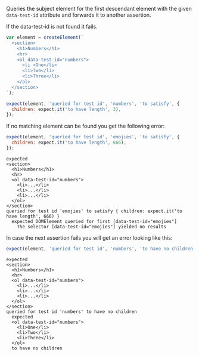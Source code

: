 Queries the subject element for the first descendant element with the given `data-test-id`
attribute and forwards it to another assertion.

If the data-test-id is not found it fails.

```js
var element = createElement(`
  <section>
    <h1>Numbers</h1>
    <hr>
    <ol data-test-id="numbers">
      <li >One</li>
      <li>Two</li>
      <li>Three</li>
    </ol>
  </section>
`);

expect(element, 'queried for test id', 'numbers', 'to satisfy', {
  children: expect.it('to have length', 3),
});
```

If no matching element can be found you get the following error:

```js
expect(element, 'queried for test id', 'emojies', 'to satisfy', {
  children: expect.it('to have length', 666),
});
```

```output
expected
<section>
  <h1>Numbers</h1>
  <hr>
  <ol data-test-id="numbers">
    <li>...</li>
    <li>...</li>
    <li>...</li>
  </ol>
</section>
queried for test id 'emojies' to satisfy { children: expect.it('to have length', 666) }
  expected DOMElement queried for first [data-test-id="emojies"]
    The selector [data-test-id="emojies"] yielded no results
```

In case the next assertion fails you will get an error looking like this:

```js
expect(element, 'queried for test id', 'numbers', 'to have no children');
```

```output
expected
<section>
  <h1>Numbers</h1>
  <hr>
  <ol data-test-id="numbers">
    <li>...</li>
    <li>...</li>
    <li>...</li>
  </ol>
</section>
queried for test id 'numbers' to have no children
  expected
  <ol data-test-id="numbers">
    <li>One</li>
    <li>Two</li>
    <li>Three</li>
  </ol>
  to have no children
```
